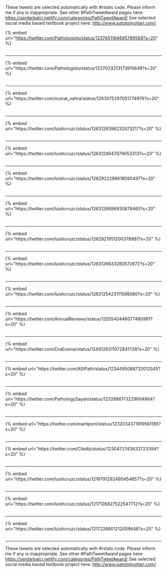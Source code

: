 

These tweets are selected automatically with #rstats code. Please inform me if any is inappropriate.
See other #PathTweetAward pages here: https://serdarbalci.netlify.com/categories/PathTweetAward/ 
See selected social media based textbook project here: http://www.patolojinotlari.com/

{% embed url="https://twitter.com/Pathologists/status/1237451164695789568?s=20" %}<br>
<br>
<hr>
{% embed url="https://twitter.com/Pathologists/status/1237033213173915649?s=20" %}<br>
<br>
<hr>
{% embed url="https://twitter.com/nusrat_xahra/status/1263075297051774976?s=20" %}<br>
<br>
<hr>
{% embed url="https://twitter.com/luishcruzc/status/1263126396232073217?s=20" %}<br>
<br>
<hr>
{% embed url="https://twitter.com/luishcruzc/status/1263124947079053313?s=20" %}<br>
<br>
<hr>
{% embed url="https://twitter.com/luishcruzc/status/1262922296618090497?s=20" %}<br>
<br>
<hr>
{% embed url="https://twitter.com/luishcruzc/status/1263126686930878465?s=20" %}<br>
<br>
<hr>
{% embed url="https://twitter.com/luishcruzc/status/1262921951200378881?s=20" %}<br>
<br>
<hr>
{% embed url="https://twitter.com/luishcruzc/status/1263126633260572672?s=20" %}<br>
<br>
<hr>
{% embed url="https://twitter.com/luishcruzc/status/1263125423111598080?s=20" %}<br>
<br>
<hr>
{% embed url="https://twitter.com/AnnualReviews/status/1255540446077480961?s=20" %}<br>
<br>
<hr>
{% embed url="https://twitter.com/DraEosina/status/1249126311072841728?s=20" %}<br>
<br>
<hr>
{% embed url="https://twitter.com/ASIPath/status/1234495088732012545?s=20" %}<br>
<br>
<hr>
{% embed url="https://twitter.com/PathologySayah/status/1232886173229604864?s=20" %}<br>
<br>
<hr>
{% embed url="https://twitter.com/martiponi/status/1232034371919581185?s=20" %}<br>
<br>
<hr>
{% embed url="https://twitter.com/CiteAb/status/1230472743633723394?s=20" %}<br>
<br>
<hr>
{% embed url="https://twitter.com/luishcruzc/status/1216791292480454657?s=20" %}<br>
<br>
<hr>
{% embed url="https://twitter.com/luishcruzc/status/1217126827522547712?s=20" %}<br>
<br>
<hr>
{% embed url="https://twitter.com/luishcruzc/status/1217226801212059648?s=20" %}<br>
<br>
<hr>


These tweets are selected automatically with #rstats code. Please inform me if any is inappropriate.
See other #PathTweetAward pages here: https://serdarbalci.netlify.com/categories/PathTweetAward/ 
See selected social media based textbook project here: http://www.patolojinotlari.com/
